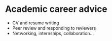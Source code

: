 # Academic career advice

- CV and resume writing
- Peer review and responding to reviewers
- Networking, internships, collaboration...

